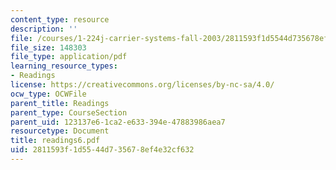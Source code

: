 ```yaml
---
content_type: resource
description: ''
file: /courses/1-224j-carrier-systems-fall-2003/2811593f1d5544d735678ef4e32cf632_readings6.pdf
file_size: 148303
file_type: application/pdf
learning_resource_types:
- Readings
license: https://creativecommons.org/licenses/by-nc-sa/4.0/
ocw_type: OCWFile
parent_title: Readings
parent_type: CourseSection
parent_uid: 123137e6-1ca2-e633-394e-47883986aea7
resourcetype: Document
title: readings6.pdf
uid: 2811593f-1d55-44d7-3567-8ef4e32cf632
---
```

